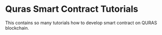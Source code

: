 # Quras Smart Contract Tutorials

This contains so many tutorials how to develop smart contract on QURAS blockchain.
